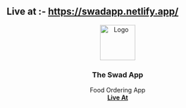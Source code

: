## Live at :- https://swadapp.netlify.app/


<p align="center">
  <a href="https://github.com/othneildrew/Best-README-Template">
    <img src="https://pnglux.com/wp-content/uploads/2021/03/1617168396_GitHub-logo-PNG-Image.png" alt="Logo" width="80" height="80">
  </a>

  <h3 align="center">The Swad App</h3>

  <p align="center">
    Food Ordering App
    <br />
    <a href="https://swadapp.netlify.app/"><strong>Live At</strong></a>
   
  </p>
</p>
